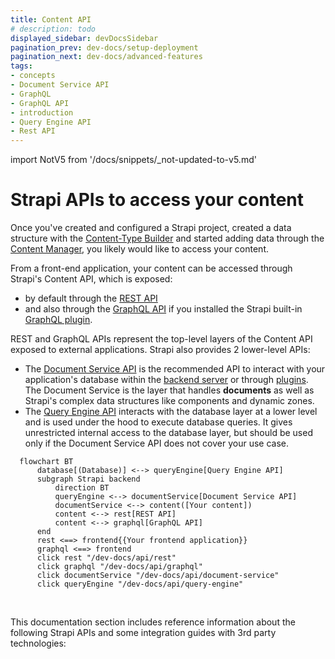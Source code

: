 ```yaml
---
title: Content API
# description: todo
displayed_sidebar: devDocsSidebar
pagination_prev: dev-docs/setup-deployment
pagination_next: dev-docs/advanced-features
tags:
- concepts
- Document Service API
- GraphQL
- GraphQL API
- introduction
- Query Engine API
- Rest API
---
```


import NotV5 from '/docs/snippets/_not-updated-to-v5.md'

# Strapi APIs to access your content

<NotV5 />

Once you've created and configured a Strapi project, created a data structure with the [Content-Type Builder](/user-docs/content-type-builder) and started adding data through the [Content Manager](/user-docs/content-manager), you likely would like to access your content.

From a front-end application, your content can be accessed through Strapi's Content API, which is exposed:
- by default through the [REST API](/dev-docs/api/rest)
- and also through the [GraphQL API](/dev-docs/api/graphql) if you installed the Strapi built-in [GraphQL plugin](/dev-docs/plugins/graphql).

REST and GraphQL APIs represent the top-level layers of the Content API exposed to external applications. Strapi also provides 2 lower-level APIs:

- The [Document Service API](/dev-docs/api/document-service) is the recommended API to interact with your application's database within the [backend server](/dev-docs/customization) or through [plugins](/dev-docs/plugins). The Document Service is the layer that handles **documents** <DocumentDefinition /> as well as Strapi's complex data structures like components and dynamic zones.
- The [Query Engine API](/dev-docs/api/query-engine) interacts with the database layer at a lower level and is used under the hood to execute database queries. It gives unrestricted internal access to the database layer, but should be used only if the Document Service API does not cover your use case.

```mermaid
  flowchart BT
      database[(Database)] <--> queryEngine[Query Engine API]
      subgraph Strapi backend
          direction BT
          queryEngine <--> documentService[Document Service API]
          documentService <--> content([Your content])
          content <--> rest[REST API]
          content <--> graphql[GraphQL API]
      end
      rest <==> frontend{{Your frontend application}}
      graphql <==> frontend
      click rest "/dev-docs/api/rest"
      click graphql "/dev-docs/api/graphql"
      click documentService "/dev-docs/api/document-service"
      click queryEngine "/dev-docs/api/query-engine"
```

<br/>

This documentation section includes reference information about the following Strapi APIs and some integration guides with 3rd party technologies:

<CustomDocCardsWrapper>

<CustomDocCard emoji="↕️" title="REST API" description="Query the Content API from a front-end application through REST." link="/dev-docs/api/rest" />

<CustomDocCard emoji="↕️" title="GraphQL API" description="Query the Content API  from a front-end application through GraphQL." link="/dev-docs/api/graphql" />

<CustomDocCard emoji="🔃" title="Document Service API" description="Query your data through the backend server or plugins." link="/dev-docs/api/document-service" />

<CustomDocCard emoji="🔃" title="Query Engine API" description="Query your data by interacting directly with the database layer." link="/dev-docs/api/query-engine" />

<CustomDocCard emoji="🔄" title="Integration guides" description="Use 3rd-party technologies to query the Content API from a front-end application." link="/dev-docs/integrations" />

</CustomDocCardsWrapper>
